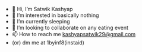 - 👋 Hi, I’m Satwik Kashyap
- 👀 I’m interested in basically nothing
- 🌱 I’m currently sleeping
- 💞️ I’m looking to collaborate on any eating event
- 📫 How to reach me kashyapsatwik29@gmail.com
- (or) dm me at 1byinf8(instaid)

<!---
1byinf8/1byinf8 is a ✨ special ✨ repository because its `README.md` (this file) appears on your GitHub profile.
You can click the Preview link to take a look at your changes.
--->
